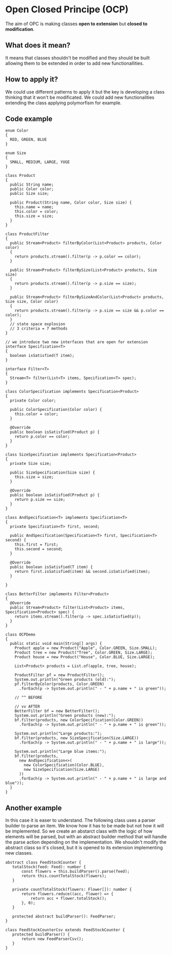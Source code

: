 # Open Closed Principe (OCP)
The aim of OPC is making classes **open to extension** but **closed to modification**.

## What does it mean?
It means that classes shouldn't be modified and they should be built allowing them to be extended in order to add new functionallities.

## How to apply it?
We could use different patterns to apply it but the key is developing a class thinking that it won't be modificated. 
We could add new functionalities extending the class applying polymorfism for example.

## Code example
```
enum Color
{
  RED, GREEN, BLUE
}

enum Size
{
  SMALL, MEDIUM, LARGE, YUGE
}

class Product
{
  public String name;
  public Color color;
  public Size size;

  public Product(String name, Color color, Size size) {
    this.name = name;
    this.color = color;
    this.size = size;
  }
}

class ProductFilter
{
  public Stream<Product> filterByColor(List<Product> products, Color color)
  {
    return products.stream().filter(p -> p.color == color);
  }

  public Stream<Product> filterBySize(List<Product> products, Size size)
  {
    return products.stream().filter(p -> p.size == size);
  }

  public Stream<Product> filterBySizeAndColor(List<Product> products, Size size, Color color)
  {
    return products.stream().filter(p -> p.size == size && p.color == color);
  }
  // state space explosion
  // 3 criteria = 7 methods
}

// we introduce two new interfaces that are open for extension
interface Specification<T>
{
  boolean isSatisfied(T item);
}

interface Filter<T>
{
  Stream<T> filter(List<T> items, Specification<T> spec);
}

class ColorSpecification implements Specification<Product>
{
  private Color color;

  public ColorSpecification(Color color) {
    this.color = color;
  }

  @Override
  public boolean isSatisfied(Product p) {
    return p.color == color;
  }
}

class SizeSpecification implements Specification<Product>
{
  private Size size;

  public SizeSpecification(Size size) {
    this.size = size;
  }

  @Override
  public boolean isSatisfied(Product p) {
    return p.size == size;
  }
}

class AndSpecification<T> implements Specification<T>
{
  private Specification<T> first, second;

  public AndSpecification(Specification<T> first, Specification<T> second) {
    this.first = first;
    this.second = second;
  }

  @Override
  public boolean isSatisfied(T item) {
    return first.isSatisfied(item) && second.isSatisfied(item);
  }

}

class BetterFilter implements Filter<Product>
{
  @Override
  public Stream<Product> filter(List<Product> items, Specification<Product> spec) {
    return items.stream().filter(p -> spec.isSatisfied(p));
  }
}

class OCPDemo
{
  public static void main(String[] args) {
    Product apple = new Product("Apple", Color.GREEN, Size.SMALL);
    Product tree = new Product("Tree", Color.GREEN, Size.LARGE);
    Product house = new Product("House", Color.BLUE, Size.LARGE);

    List<Product> products = List.of(apple, tree, house);

    ProductFilter pf = new ProductFilter();
    System.out.println("Green products (old):");
    pf.filterByColor(products, Color.GREEN)
      .forEach(p -> System.out.println(" - " + p.name + " is green"));

    // ^^ BEFORE

    // vv AFTER
    BetterFilter bf = new BetterFilter();
    System.out.println("Green products (new):");
    bf.filter(products, new ColorSpecification(Color.GREEN))
      .forEach(p -> System.out.println(" - " + p.name + " is green"));

    System.out.println("Large products:");
    bf.filter(products, new SizeSpecification(Size.LARGE))
      .forEach(p -> System.out.println(" - " + p.name + " is large"));

    System.out.println("Large blue items:");
    bf.filter(products,
      new AndSpecification<>(
        new ColorSpecification(Color.BLUE),
        new SizeSpecification(Size.LARGE)
      ))
      .forEach(p -> System.out.println(" - " + p.name + " is large and blue"));
  }
}
```

## Another example
In this case it is easer to understand. The following class uses a parser builder to parse an item. We know how it has to be made but not how it will be implemented. So we create an abstarct class with the logic of how elements will be parsed, but with an abstract builder method that will handle the parse action depending on the implementation. We shouldn't modify the abstract class so it's closed, but it is opened to its extension implementing new classes.
 ```
 abstract class FeedStockCounter {
    totalStock(feed: Feed): number {
        const flowers = this.buildParser().parse(feed);
        return this.countTotalStock(flowers);
    }

    private countTotalStock(flowers: Flower[]): number {
        return flowers.reduce((acc, flower) => {
            return acc + flower.totalStock();
        }, 0);
    }

    protected abstract buildParser(): FeedParser;
}

class FeedStockCounterCsv extends FeedStockCounter {
    protected buildParser() {
        return new FeedParserCsv();
    }
}
```
